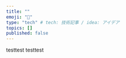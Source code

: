 ```yaml
---
title: ""
emoji: "📑"
type: "tech" # tech: 技術記事 / idea: アイデア
topics: []
published: false
---
```


testtest
testtest